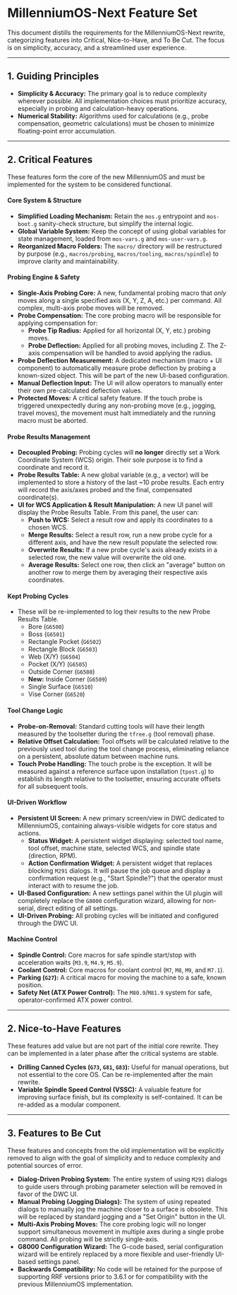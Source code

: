 # MillenniumOS-Next Feature Set

This document distills the requirements for the MillenniumOS-Next rewrite, categorizing features into Critical, Nice-to-Have, and To Be Cut. The focus is on simplicity, accuracy, and a streamlined user experience.

---

## 1. Guiding Principles

*   **Simplicity & Accuracy:** The primary goal is to reduce complexity wherever possible. All implementation choices must prioritize accuracy, especially in probing and calculation-heavy operations.
*   **Numerical Stability:** Algorithms used for calculations (e.g., probe compensation, geometric calculations) must be chosen to minimize floating-point error accumulation.

---

## 2. Critical Features

These features form the core of the new MillenniumOS and must be implemented for the system to be considered functional.

#### **Core System & Structure**
*   **Simplified Loading Mechanism:** Retain the `mos.g` entrypoint and `mos-boot.g` sanity-check structure, but simplify the internal logic.
*   **Global Variable System:** Keep the concept of using global variables for state management, loaded from `mos-vars.g` and `mos-user-vars.g`.
*   **Reorganized Macro Folders:** The `macro/` directory will be restructured by purpose (e.g., `macros/probing`, `macros/tooling`, `macros/spindle`) to improve clarity and maintainability.

#### **Probing Engine & Safety**
*   **Single-Axis Probing Core:** A new, fundamental probing macro that *only* moves along a single specified axis (X, Y, Z, A, etc.) per command. All complex, multi-axis probe moves will be removed.
*   **Probe Compensation:** The core probing macro will be responsible for applying compensation for:
    *   **Probe Tip Radius:** Applied for all horizontal (X, Y, etc.) probing moves.
    *   **Probe Deflection:** Applied for all probing moves, including Z. The Z-axis compensation will be handled to avoid applying the radius.
*   **Probe Deflection Measurement:** A dedicated mechanism (macro + UI component) to automatically measure probe deflection by probing a known-sized object. This will be part of the new UI-based configuration.
*   **Manual Deflection Input:** The UI will allow operators to manually enter their own pre-calculated deflection values.
*   **Protected Moves:** A critical safety feature. If the touch probe is triggered unexpectedly during any non-probing move (e.g., jogging, travel moves), the movement must halt immediately and the running macro must be aborted.

#### **Probe Results Management**
*   **Decoupled Probing:** Probing cycles will **no longer** directly set a Work Coordinate System (WCS) origin. Their sole purpose is to find a coordinate and record it.
*   **Probe Results Table:** A new global variable (e.g., a vector) will be implemented to store a history of the last ~10 probe results. Each entry will record the axis/axes probed and the final, compensated coordinate(s).
*   **UI for WCS Application & Result Manipulation:** A new UI panel will display the Probe Results Table. From this panel, the user can:
    *   **Push to WCS:** Select a result row and apply its coordinates to a chosen WCS.
    *   **Merge Results:** Select a result row, run a new probe cycle for a different axis, and have the new result populate the selected row.
    *   **Overwrite Results:** If a new probe cycle's axis already exists in a selected row, the new value will overwrite the old one.
    *   **Average Results:** Select one row, then click an "average" button on another row to merge them by averaging their respective axis coordinates.

#### **Kept Probing Cycles**
*   These will be re-implemented to log their results to the new Probe Results Table.
    *   Bore (`G6500`)
    *   Boss (`G6501`)
    *   Rectangle Pocket (`G6502`)
    *   Rectangle Block (`G6503`)
    *   Web (X/Y) (`G6504`)
    *   Pocket (X/Y) (`G6505`)
    *   Outside Corner (`G6508`)
    *   **New:** Inside Corner (`G6509`)
    *   Single Surface (`G6510`)
    *   Vise Corner (`G6520`)

#### **Tool Change Logic**
*   **Probe-on-Removal:** Standard cutting tools will have their length measured by the toolsetter during the `tfree.g` (tool removal) phase.
*   **Relative Offset Calculation:** Tool offsets will be calculated relative to the previously used tool during the tool change process, eliminating reliance on a persistent, absolute datum between machine runs.
*   **Touch Probe Handling:** The touch probe is the exception. It will be measured against a reference surface upon installation (`tpost.g`) to establish its length relative to the toolsetter, ensuring accurate offsets for all subsequent tools.

#### **UI-Driven Workflow**
*   **Persistent UI Screen:** A new primary screen/view in DWC dedicated to MillenniumOS, containing always-visible widgets for core status and actions.
    *   **Status Widget:** A persistent widget displaying: selected tool name, tool offset, machine state, selected WCS, and spindle state (direction, RPM).
    *   **Action Confirmation Widget:** A persistent widget that replaces blocking `M291` dialogs. It will pause the job queue and display a confirmation request (e.g., "Start Spindle?") that the operator must interact with to resume the job.
*   **UI-Based Configuration:** A new settings panel within the UI plugin will completely replace the `G8000` configuration wizard, allowing for non-serial, direct editing of all settings.
*   **UI-Driven Probing:** All probing cycles will be initiated and configured through the DWC UI.

#### **Machine Control**
*   **Spindle Control:** Core macros for safe spindle start/stop with acceleration waits (`M3.9`, `M4.9`, `M5.9`).
*   **Coolant Control:** Core macros for coolant control (`M7`, `M8`, `M9`, and `M7.1`).
*   **Parking (`G27`):** A critical macro for moving the machine to a safe, known position.
*   **Safety Net (ATX Power Control):** The `M80.9`/`M81.9` system for safe, operator-confirmed ATX power control.

---

## 2. Nice-to-Have Features

These features add value but are not part of the initial core rewrite. They can be implemented in a later phase after the critical systems are stable.

*   **Drilling Canned Cycles (`G73`, `G81`, `G83`):** Useful for manual operations, but not essential to the core OS. Can be re-implemented after the main rewrite.
*   **Variable Spindle Speed Control (VSSC):** A valuable feature for improving surface finish, but its complexity is self-contained. It can be re-added as a modular component.

---

## 3. Features to Be Cut

These features and concepts from the old implementation will be explicitly removed to align with the goal of simplicity and to reduce complexity and potential sources of error.

*   **Dialog-Driven Probing System:** The entire system of using `M291` dialogs to guide users through probing parameter selection will be removed in favor of the DWC UI.
*   **Manual Probing (Jogging Dialogs):** The system of using repeated dialogs to manually jog the machine closer to a surface is obsolete. This will be replaced by standard jogging and a "Set Origin" button in the UI.
*   **Multi-Axis Probing Moves:** The core probing logic will no longer support simultaneous movement in multiple axes during a single probe command. All probing will be strictly single-axis.
*   **G8000 Configuration Wizard:** The G-code based, serial configuration wizard will be entirely replaced by a more flexible and user-friendly UI-based settings panel.
*   **Backwards Compatibility:** No code will be retained for the purpose of supporting RRF versions prior to 3.6.1 or for compatibility with the previous MillenniumOS implementation.